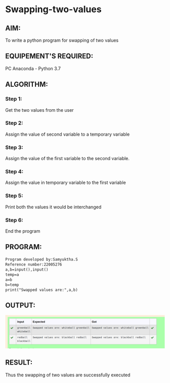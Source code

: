 # Swapping-two-values
## AIM:
To write a python program for swapping of two values
## EQUIPEMENT'S REQUIRED: 
PC
Anaconda - Python 3.7
## ALGORITHM: 
### Step 1:
Get the two values from the user
### Step 2: 
Assign the value of second variable to a temporary variable 
### Step 3: 
Assign the value of the first variable to the second variable.
### Step 4:  
Assign the value in temporary variable to the first variable
### Step 5: 
Print both the values it would be interchanged
### Step 6: 
End the program
## PROGRAM:
```
Program developed by:Samyuktha.S
Reference number:22005276
a,b=input(),input()
temp=a
a=b
b=temp
print("Swapped values are:",a,b)
```
## OUTPUT:
!["OUTPUT"](/OUTPUT.png)




## RESULT:
Thus the swapping of two values are successfully executed



